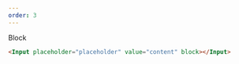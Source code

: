 ```yaml
---
order: 3
---
```


Block

```html
<Input placeholder="placeholder" value="content" block></Input>
```
